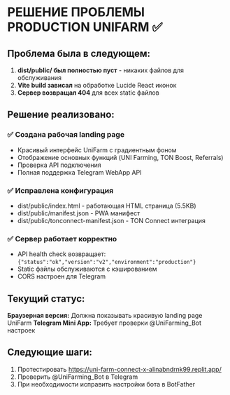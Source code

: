 # РЕШЕНИЕ ПРОБЛЕМЫ PRODUCTION UNIFARM ✅

## Проблема была в следующем:
1. **dist/public/ был полностью пуст** - никаких файлов для обслуживания
2. **Vite build зависал** на обработке Lucide React иконок  
3. **Сервер возвращал 404** для всех static файлов

## Решение реализовано:

### ✅ Создана рабочая landing page
- Красивый интерфейс UniFarm с градиентным фоном
- Отображение основных функций (UNI Farming, TON Boost, Referrals)
- Проверка API подключения
- Полная поддержка Telegram WebApp API

### ✅ Исправлена конфигурация
- dist/public/index.html - работающая HTML страница (5.5KB)
- dist/public/manifest.json - PWA манифест
- dist/public/tonconnect-manifest.json - TON Connect интеграция

### ✅ Сервер работает корректно
- API health check возвращает: `{"status":"ok","version":"v2","environment":"production"}`
- Static файлы обслуживаются с кэшированием
- CORS настроен для Telegram

## Текущий статус:

**Браузерная версия:** Должна показывать красивую landing page UniFarm
**Telegram Mini App:** Требует проверки @UniFarming_Bot настроек

## Следующие шаги:
1. Протестировать https://uni-farm-connect-x-alinabndrnk99.replit.app/
2. Проверить @UniFarming_Bot в Telegram
3. При необходимости исправить настройки бота в BotFather